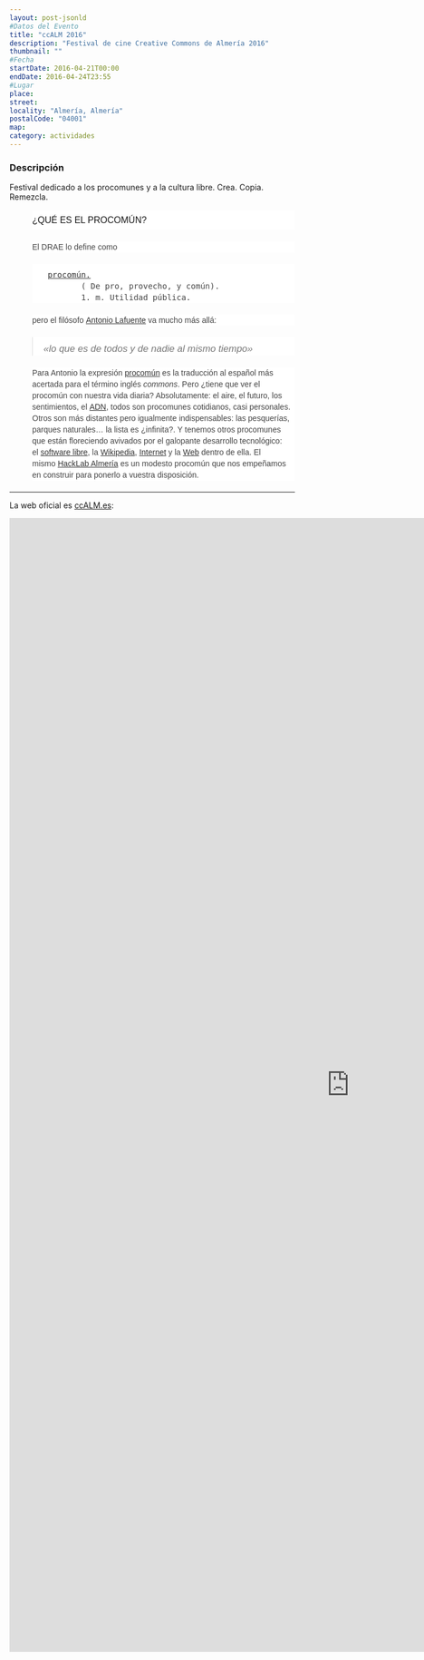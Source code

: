 ```yaml
---
layout: post-jsonld
#Datos del Evento
title: "ccALM 2016"
description: "Festival de cine Creative Commons de Almería 2016"
thumbnail: ""
#Fecha
startDate: 2016-04-21T00:00
endDate: 2016-04-24T23:55
#Lugar
place:
street: 
locality: "Almería, Almería"
postalCode: "04001"
map:
category: actividades
---
```


### Descripción

Festival dedicado a los procomunes y a la cultura libre. Crea. Copia. Remezcla.

<p id="qu-es-el-procomn" style="color: #181818; font-size: 16px; line-height: 34px; margin-bottom: 20px; font-family: Montserrat,sans-serif; text-transform: uppercase; font-style: normal; font-variant: normal; letter-spacing: normal; text-align: start; text-indent: 0px; white-space: normal; widows: 1; word-spacing: 0px; background-color: white; margin-left: 40px;">¿QUÉ
 ES EL PROCOMÚN?</p>
<p style="margin: 0px 0px 20px 40px; color: #444444; font-family: Montserrat,sans-serif; font-size: 14px; font-style: normal; font-variant: normal; font-weight: normal; letter-spacing: normal; line-height: 20px; text-align: start; text-indent: 0px; text-transform: none; white-space: normal; widows: 1; word-spacing: 0px; background-color: white;">El
DRAE lo define como</p>
<pre style="overflow: auto; font-family: monospace,monospace; font-size: 14px; margin: 0px 0px 20px 40px; padding: 9px 20px 0px 19px; color: #444444; font-style: normal; font-variant: normal; font-weight: normal; letter-spacing: normal; line-height: 20px; text-align: start; text-indent: 0px; text-transform: none; widows: 1; word-spacing: 0px; background-color: white;"> <a href="http://lema.rae.es/drae/?val=procom%C3%BAn" style="box-sizing: border-box; color: rgb(51, 51, 51); text-decoration: underline; outline: 0px; background-color: transparent;">procomún.</a>
        ( De pro, provecho, y común).
        1. m. Utilidad pública.
</pre>
<p style="margin: 0px 0px 20px 40px; color: #444444; font-family: Montserrat,sans-serif; font-size: 14px; font-style: normal; font-variant: normal; font-weight: normal; letter-spacing: normal; line-height: 20px; text-align: start; text-indent: 0px; text-transform: none; white-space: normal; widows: 1; word-spacing: 0px; background-color: white;">pero
  el filósofo<span class="Apple-converted-space">&nbsp;</span><a href="https://es.wikipedia.org/wiki/Antonio_Lafuente"
    style="box-sizing: border-box; color: rgb(51, 51, 51); text-decoration: underline; outline: 0px; line-height: inherit; background-color: transparent;">Antonio
    Lafuente</a><span class="Apple-converted-space">&nbsp;</span>va
  mucho más allá:</p>
<blockquote style="font-size: 17px; line-height: 24px; color: #777777; font-style: italic; margin: 0px 0px 20px 40px; padding: 9px 20px 0px 19px; border-left: 1px solid #dddddd; font-family: Montserrat,sans-serif; font-variant: normal; font-weight: normal; letter-spacing: normal; text-align: start; text-indent: 0px; text-transform: none; white-space: normal; widows: 1; word-spacing: 0px; background-color: white;">
  <p style="box-sizing: border-box; margin: 0px 0px 20px; font-size: 17px; line-height: 24px; color: rgb(119, 119, 119); font-style: italic;">«lo
    que es de todos y de nadie al mismo tiempo»</p>
</blockquote>
<p style="margin: 0px 0px 20px 40px; color: #444444; font-family: Montserrat,sans-serif; font-size: 14px; font-style: normal; font-variant: normal; font-weight: normal; letter-spacing: normal; line-height: 20px; text-align: start; text-indent: 0px; text-transform: none; white-space: normal; widows: 1; word-spacing: 0px; background-color: white;">Para
  Antonio la expresión<span class="Apple-converted-space">&nbsp;</span><a
    href="https://es.wikipedia.org/w/index.php?title=Procom%C3%BAn"
    style="box-sizing: border-box; color: rgb(51, 51, 51); text-decoration: underline; outline: 0px; line-height: inherit; background-color: transparent;">procomún</a><span
    class="Apple-converted-space">&nbsp;</span>es la traducción al
  español más acertada para el término inglés<span class="Apple-converted-space">&nbsp;</span><em
    style="box-sizing: border-box; font-style: italic;">commons</em>.
  Pero ¿tiene que ver el procomún con nuestra vida diaria?
  Absolutamente: el aire, el futuro, los sentimientos, el<span class="Apple-converted-space">&nbsp;</span><a
    href="https://es.wikipedia.org/w/index.php?title=ADN" style="box-sizing: border-box; color: rgb(51, 51, 51); text-decoration: underline; outline: 0px; line-height: inherit; background-color: transparent;">ADN</a>,
  todos son procomunes cotidianos, casi personales. Otros son más
  distantes pero igualmente indispensables: las pesquerías, parques
  naturales… la lista es ¿infinita?. Y tenemos otros procomunes que
  están floreciendo avivados por el galopante desarrollo
  tecnológico: el<span class="Apple-converted-space">&nbsp;</span><a
    href="https://es.wikipedia.org/wiki/Software_libre" style="box-sizing: border-box; color: rgb(51, 51, 51); text-decoration: underline; outline: 0px; line-height: inherit; background-color: transparent;">software
    libre</a>, la<span class="Apple-converted-space">&nbsp;</span><a
    href="http://es.wikipedia.org/" style="box-sizing: border-box; color: rgb(51, 51, 51); text-decoration: underline; outline: 0px; line-height: inherit; background-color: transparent;">Wikipedia</a>,<span
    class="Apple-converted-space">&nbsp;</span><a href="https://es.wikipedia.org/wiki/Internet"
    style="box-sizing: border-box; color: rgb(51, 51, 51); text-decoration: underline; outline: 0px; line-height: inherit; background-color: transparent;">Internet</a><span
    class="Apple-converted-space">&nbsp;</span>y la<span class="Apple-converted-space">&nbsp;</span><a
    href="https://es.wikipedia.org/wiki/World_Wide_Web" style="box-sizing: border-box; color: rgb(51, 51, 51); text-decoration: underline; outline: 0px; line-height: inherit; background-color: transparent;">Web</a><span
    class="Apple-converted-space">&nbsp;</span>dentro de ella. El
  mismo<span class="Apple-converted-space">&nbsp;</span><a href="http://hacklabalmeria.net/"
    style="box-sizing: border-box; color: rgb(51, 51, 51); text-decoration: underline; outline: 0px; line-height: inherit; background-color: transparent;">HackLab
    Almería</a><span class="Apple-converted-space">&nbsp;</span>es
  un modesto procomún que nos empeñamos en construir para ponerlo a
  vuestra disposición.</p>

<hr/>

La web oficial es [ccALM.es](http://ccALM.es):

<iframe src="http://ccalm.es/" width="1200" height="2000" frameborder="0" style="border:0" allowfullscreen></iframe>

